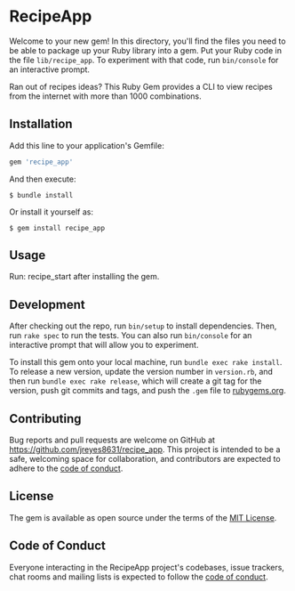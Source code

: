 # RecipeApp

Welcome to your new gem! In this directory, you'll find the files you need to be able to package up your Ruby library into a gem. Put your Ruby code in the file `lib/recipe_app`. To experiment with that code, run `bin/console` for an interactive prompt.

Ran out of recipes ideas? This Ruby Gem provides a CLI to view recipes from the internet with more than 1000 combinations.

## Installation

Add this line to your application's Gemfile:

```ruby
gem 'recipe_app'
```

And then execute:

    $ bundle install

Or install it yourself as:

    $ gem install recipe_app

## Usage

Run: recipe_start after installing the gem.

## Development

After checking out the repo, run `bin/setup` to install dependencies. Then, run `rake spec` to run the tests. You can also run `bin/console` for an interactive prompt that will allow you to experiment.

To install this gem onto your local machine, run `bundle exec rake install`. To release a new version, update the version number in `version.rb`, and then run `bundle exec rake release`, which will create a git tag for the version, push git commits and tags, and push the `.gem` file to [rubygems.org](https://rubygems.org).

## Contributing

Bug reports and pull requests are welcome on GitHub at https://github.com/jreyes8631/recipe_app. This project is intended to be a safe, welcoming space for collaboration, and contributors are expected to adhere to the [code of conduct](https://github.com/jreyes8631/recipe_app/blob/master/CODE_OF_CONDUCT.md).


## License

The gem is available as open source under the terms of the [MIT License](https://opensource.org/licenses/MIT).

## Code of Conduct

Everyone interacting in the RecipeApp project's codebases, issue trackers, chat rooms and mailing lists is expected to follow the [code of conduct](https://github.com/[USERNAME]/recipe_app/blob/master/CODE_OF_CONDUCT.md).
